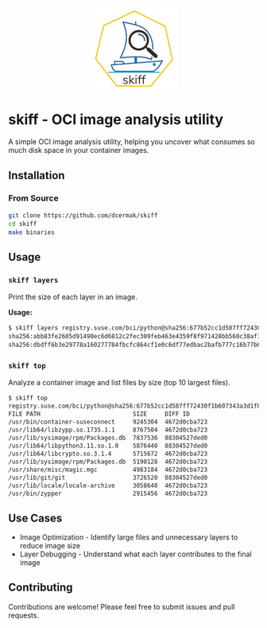 <div align="center">
  <img src="skiff.png" width="35%" alt="skiff">
</div>

# skiff - OCI image analysis utility

A simple OCI image analysis utility, helping you uncover what consumes so much disk space in your container images.

## Installation

### From Source
```bash
git clone https://github.com/dcermak/skiff
cd skiff
make binaries
```

## Usage

### `skiff layers`

Print the size of each layer in an image.

**Usage:**
```bash
$ skiff layers registry.suse.com/bci/python@sha256:677b52cc1d587ff72430f1b607343a3d1f88b15a9bbd999601554ff303d6774f
sha256:abb83fe2605d91490ec6d6812c2fec309feb463e4359f8f971428bb560c38af1 47480531 378c0b02df2b31ed2e39d2e7026571287f1c57f4ecfd631a285381eeb0e7894c 129486336
sha256:dbdff6b3e29778a160277784fbcfc864cf1e0c6df77edbac2bafb777c16b77b6 46534194 4672d0cba723f1a9a7b91c1e06f5d8801a076b1bdf4990806cdaabcd53992738 125604864
```

### `skiff top`

Analyze a container image and list files by size (top 10 largest files).

```
$ skiff top registry.suse.com/bci/python@sha256:677b52cc1d587ff72430f1b607343a3d1f88b15a9bbd999601554ff303d6774f
FILE PATH                          SIZE     DIFF ID
/usr/bin/container-suseconnect     9245304  4672d0cba723
/usr/lib64/libzypp.so.1735.1.1     8767504  4672d0cba723
/usr/lib/sysimage/rpm/Packages.db  7837536  88304527ded0
/usr/lib64/libpython3.11.so.1.0    5876440  88304527ded0
/usr/lib64/libcrypto.so.3.1.4      5715672  4672d0cba723
/usr/lib/sysimage/rpm/Packages.db  5190128  4672d0cba723
/usr/share/misc/magic.mgc          4983184  4672d0cba723
/usr/lib/git/git                   3726520  88304527ded0
/usr/lib/locale/locale-archive     3058640  4672d0cba723
/usr/bin/zypper                    2915456  4672d0cba723
```

## Use Cases

- Image Optimization - Identify large files and unnecessary layers to reduce image size
- Layer Debugging - Understand what each layer contributes to the final image

## Contributing

Contributions are welcome! Please feel free to submit issues and pull requests.
